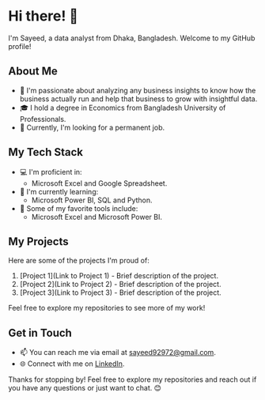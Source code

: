 # Hi there! 👋

I'm Sayeed, a data analyst from Dhaka, Bangladesh. Welcome to my GitHub profile!

## About Me

- 🌟 I'm passionate about analyzing any business insights to know how the business actually run and help that business to grow with insightful data.
- 🎓 I hold a degree in Economics from Bangladesh University of Professionals.
- 💼 Currently, I'm looking for a permanent job.

## My Tech Stack

- 💻 I'm proficient in:
  - Microsoft Excel and Google Spreadsheet.
- 🚀 I'm currently learning:
  - Microsoft Power BI, SQL and Python.
- 🔧 Some of my favorite tools include:
  - Microsoft Excel and Microsoft Power BI.

## My Projects

Here are some of the projects I'm proud of:

1. [Project 1](Link to Project 1) - Brief description of the project.
2. [Project 2](Link to Project 2) - Brief description of the project.
3. [Project 3](Link to Project 3) - Brief description of the project.

Feel free to explore my repositories to see more of my work!

## Get in Touch

- 📫 You can reach me via email at sayeed92972@gmail.com.
- 🌐 Connect with me on [LinkedIn](https://www.linkedin.com/in/sayeedahmedchowdhury/).

Thanks for stopping by! Feel free to explore my repositories and reach out if you have any questions or just want to chat. 😊
